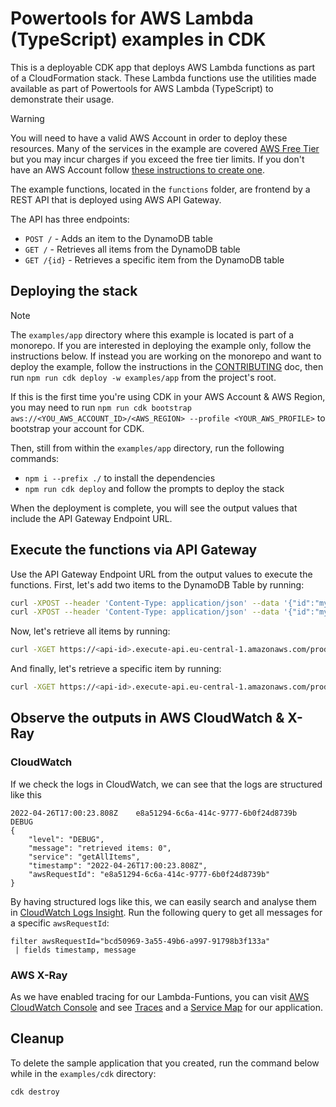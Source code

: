 # Powertools for AWS Lambda (TypeScript) examples in CDK

This is a deployable CDK app that deploys AWS Lambda functions as part of a CloudFormation stack. These Lambda functions use the utilities made available as part of Powertools for AWS Lambda (TypeScript) to demonstrate their usage.

> [!Warning]
> You will need to have a valid AWS Account in order to deploy these resources. Many of the services in the example are covered [AWS Free Tier](https://aws.amazon.com/free/?all-free-tier.sort-by=item.additionalFields.SortRank&all-free-tier.sort-order=asc&awsf.Free%20Tier%20Types=*all&awsf.Free%20Tier%20Categories=*all) but you may incur charges if you exceed the free tier limits.
If you don't have an AWS Account follow [these instructions to create one](https://aws.amazon.com/premiumsupport/knowledge-center/create-and-activate-aws-account/).

The example functions, located in the `functions` folder, are frontend by a REST API that is deployed using AWS API Gateway.

The API has three endpoints:

* `POST /` - Adds an item to the DynamoDB table
* `GET /` - Retrieves all items from the DynamoDB table
* `GET /{id}` - Retrieves a specific item from the DynamoDB table

## Deploying the stack

> [!Note]
> The `examples/app` directory where this example is located is part of a monorepo. If you are interested in deploying the example only, follow the instructions below.
> If instead you are working on the monorepo and want to deploy the example, follow the instructions in the [CONTRIBUTING](../../CONTRIBUTING.md#dev-setup) doc, then run `npm run cdk deploy -w examples/app` from the project's root.

If this is the first time you're using CDK in your AWS Account & AWS Region, you may need to run `npm run cdk bootstrap aws://<YOU_AWS_ACCOUNT_ID>/<AWS_REGION> --profile <YOUR_AWS_PROFILE>` to bootstrap your account for CDK.

Then, still from within the `examples/app` directory, run the following commands:

* `npm i --prefix ./` to install the dependencies
* `npm run cdk deploy` and follow the prompts to deploy the stack

When the deployment is complete, you will see the output values that include the API Gateway Endpoint URL.

## Execute the functions via API Gateway

Use the API Gateway Endpoint URL from the output values to execute the functions. First, let's add two items to the DynamoDB Table by running:

```bash
curl -XPOST --header 'Content-Type: application/json' --data '{"id":"myfirstitem","name":"Some Name for the first item"}' https://<api-id>.execute-api.eu-central-1.amazonaws.com/prod/
curl -XPOST --header 'Content-Type: application/json' --data '{"id":"myseconditem","name":"Some Name for the second item"}' https://<api-id>.execute-api.eu-central-1.amazonaws.com/prod/
````

Now, let's retrieve all items by running:

```sh
curl -XGET https://<api-id>.execute-api.eu-central-1.amazonaws.com/prod/
```

And finally, let's retrieve a specific item by running:

```bash
curl -XGET https://<api-id>.execute-api.eu-central-1.amazonaws.com/prod/myseconditem/
```

## Observe the outputs in AWS CloudWatch & X-Ray

### CloudWatch

If we check the logs in CloudWatch, we can see that the logs are structured like this

```text
2022-04-26T17:00:23.808Z	e8a51294-6c6a-414c-9777-6b0f24d8739b	DEBUG	
{
    "level": "DEBUG",
    "message": "retrieved items: 0",
    "service": "getAllItems",
    "timestamp": "2022-04-26T17:00:23.808Z",
    "awsRequestId": "e8a51294-6c6a-414c-9777-6b0f24d8739b"
}
```

By having structured logs like this, we can easily search and analyse them in [CloudWatch Logs Insight](https://docs.aws.amazon.com/AmazonCloudWatch/latest/logs/AnalyzingLogData.html). Run the following query to get all messages for a specific `awsRequestId`:

````text
filter awsRequestId="bcd50969-3a55-49b6-a997-91798b3f133a"
 | fields timestamp, message
````

### AWS X-Ray

As we have enabled tracing for our Lambda-Funtions, you can visit [AWS CloudWatch Console](https://console.aws.amazon.com/cloudwatch/) and see [Traces](https://docs.aws.amazon.com/xray/latest/devguide/xray-concepts.html#xray-concepts-traces) and a [Service Map](https://docs.aws.amazon.com/apigateway/latest/developerguide/apigateway-using-xray-maps.html) for our application.

## Cleanup

To delete the sample application that you created, run the command below while in the `examples/cdk` directory:

```bash
cdk destroy
```
